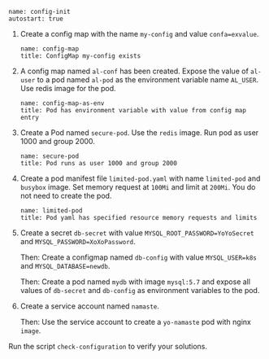 
```examiner:execute-test
name: config-init
autostart: true
```

1. Create a config map with the name `my-config` and value `confa=exvalue`.

    ```examiner:execute-test
    name: config-map
    title: ConfigMap my-config exists
    ```

1. A config map named `al-conf` has been created. Expose the value of `al-user` to a pod named `al-pod` as the environment variable name `AL_USER`. Use redis image for the pod.

    ```examiner:execute-test
    name: config-map-as-env
    title: Pod has environment variable with value from config map entry
    ```

1. Create a Pod named `secure-pod`. Use the `redis` image. Run pod as user 1000 and group 2000.

    ```examiner:execute-test
    name: secure-pod
    title: Pod runs as user 1000 and group 2000
    ```

1. Create a pod manifest file `limited-pod.yaml` with name `limited-pod` and `busybox` image. Set memory request at `100Mi` and limit at `200Mi`. You do not need to create the pod.

    ```examiner:execute-test
    name: limited-pod
    title: Pod yaml has specified resource memory requests and limits
    ```

1. Create a secret `db-secret` with value `MYSQL_ROOT_PASSWORD=YoYoSecret` and `MYSQL_PASSWORD=XoXoPassword`.

    Then: Create a configmap named `db-config` with value `MYSQL_USER=k8s` and `MYSQL_DATABASE=newdb`.

    Then: Create a pod named `mydb` with image `mysql:5.7` and expose all values of `db-secret` and `db-config` as environment variables to the pod.

1. Create a service account named `namaste`.

    Then: Use the service account to create a `yo-namaste` pod with nginx `image`.

Run the script `check-configuration` to verify your solutions.
